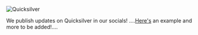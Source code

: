 ![Quicksilver](https://user-images.githubusercontent.com/92199696/209478002-08b59468-dfcf-4c4b-bcec-605853e5864d.png)

We publish updates on Quicksilver in our socials! 
....[Here's](https://x.com/CosmosEcosystem/status/1797573106544132098) an example and more to be added!....
